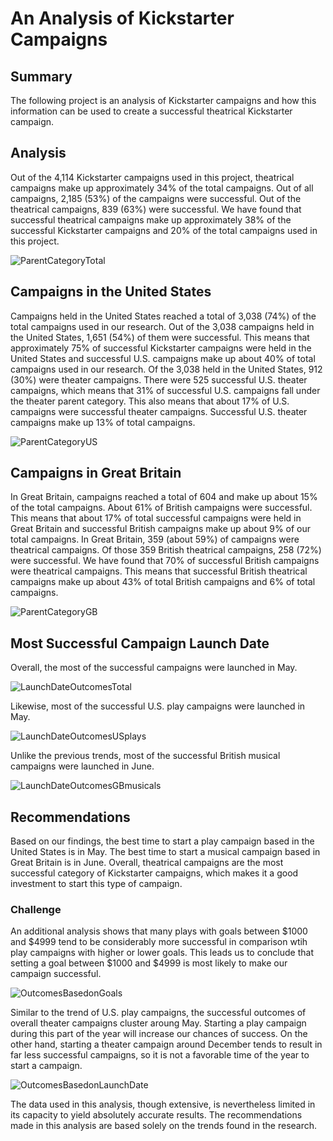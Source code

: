 # An Analysis of Kickstarter Campaigns

## Summary
The following project is an analysis of Kickstarter campaigns and how this information can be used to create a successful theatrical Kickstarter campaign.

## Analysis
Out of the 4,114 Kickstarter campaigns used in this project, theatrical campaigns make up approximately 34% of the total campaigns. Out of all campaigns, 2,185 (53%) of the campaigns were successful.  Out of the theatrical campaigns, 839 (63%) were successful. We have found that successful theatrical campaigns make up approximately 38% of the successful Kickstarter campaigns and 20% of the total campaigns used in this project.

![ParentCategoryTotal](ParentCategoryTotal.png)

## Campaigns in the United States
Campaigns held in the United States reached a total of 3,038 (74%) of the total campaigns used in our research. Out of the 3,038 campaigns held in the United States, 1,651 (54%) of them were successful. This means that approximately 75% of successful Kickstarter campaigns were held in the United States and successful U.S. campaigns make up about 40% of total campaigns used in our research. Of the 3,038 held in the United States, 912 (30%) were theater campaigns. There were 525 successful U.S. theater campaigns, which means that 31% of successful U.S. campaigns fall under the theater parent category. This also means that about 17% of U.S. campaigns were successful theater campaigns. Successful U.S. theater campaigns make up 13% of total campaigns.

![ParentCategoryUS](ParentCategoryUS.png)

## Campaigns in Great Britain
In Great Britain, campaigns reached a total of 604 and make up about 15% of the total campaigns. About 61% of British campaigns were successful. This means that about 17% of total successful campaigns were held in Great Britain and successful British campaigns make up about 9% of our total campaigns. In Great Britain, 359 (about 59%) of campaigns were theatrical campaigns. Of those 359 British theatrical campaigns, 258 (72%) were successful. We have found that 70% of successful British campaigns were theatrical campaigns. This means that successful British theatrical campaigns make up about 43% of total British campaigns and 6% of total campaigns.

![ParentCategoryGB](ParentCategoryGB.png)

## Most Successful Campaign Launch Date

Overall, the most of the successful campaigns were launched in May. 

![LaunchDateOutcomesTotal](LaunchDateOutcomesTotal.png)

Likewise, most of the successful U.S. play campaigns were launched in May.

![LaunchDateOutcomesUSplays](LaunchDateOutcomesUSplays.png)

Unlike the previous trends, most of the successful British musical campaigns were launched in June.

![LaunchDateOutcomesGBmusicals](LaunchDateOutcomesGBmusicals.png)

## Recommendations

Based on our findings, the best time to start a play campaign based in the United States is in May. The best time to start a musical campaign based in Great Britain is in June. Overall, theatrical campaigns are the most successful category of Kickstarter campaigns, which makes it a good investment to start this type of campaign.

### Challenge

An additional analysis shows that many plays with goals between $1000 and $4999 tend to be considerably more successful in comparison wtih play campaigns with higher or lower goals. This leads us to conclude that setting a goal between $1000 and $4999 is most likely to make our campaign successful.

![OutcomesBasedonGoals](OutcomesBasedonGoals.png)

Similar to the trend of U.S. play campaigns, the successful outcomes of overall theater campaigns cluster aroung May. Starting a play campaign during this part of the year will increase our chances of success. On the other hand, starting a theater campaign around December tends to result in far less successful campaigns, so it is not a favorable time of the year to start a campaign.

![OutcomesBasedonLaunchDate](OutcomesBasedonLaunchDate.png)

The data used in this analysis, though extensive, is nevertheless limited in its capacity to yield absolutely accurate results. The recommendations made in this analysis are based solely on the trends found in the research.
